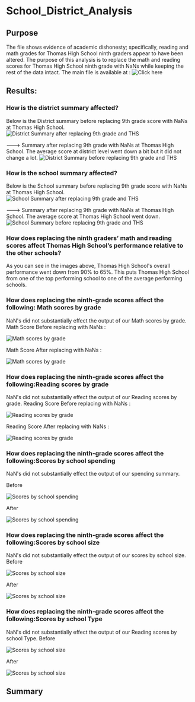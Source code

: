 # School_District_Analysis

## Purpose
The file shows evidence of academic dishonesty; specifically, reading and math grades for Thomas High School ninth graders appear to have been altered. The purpose of this analysis is to replace the math and reading scores for Thomas High School ninth grade with NaNs while keeping the rest of the data intact. 
The main file is available at : ![Click here](https://github.com/dhaval-28/School_District_Analysis/blob/main/PyCitySchools_Challenge.ipynb)


## Results:

### How is the district summary affected?
Below is the District summary before replacing 9th grade score with NaNs at Thomas High School. 
![District Summary after replacing 9th grade and THS](https://github.com/dhaval-28/School_District_Analysis/blob/main/District_Summary_BeforeReplacement.png)

---> Summary after replacing 9th grade with NaNs at Thomas High School.  The average score at district level went down a bit but it did not change a lot. 
![District Summary before replacing 9th grade and THS](https://github.com/dhaval-28/School_District_Analysis/blob/main/District_Summary_AfterReplacement.png)

### How is the school summary affected?
Below is the School summary before replacing 9th grade score with NaNs at Thomas High School. 
![School Summary after replacing 9th grade and THS](https://github.com/dhaval-28/School_District_Analysis/blob/main/School_Summary_BeforeReplacement.png)

---> Summary after replacing 9th grade with NaNs at Thomas High School.  The average score at Thomas High School went down. 
![School Summary before replacing 9th grade and THS](https://github.com/dhaval-28/School_District_Analysis/blob/main/School_Summary_AfterReplacement.png)

### How does replacing the ninth graders’ math and reading scores affect Thomas High School’s performance relative to the other schools?
As you can see in the images above, Thomas High School's overall performance went down from 90% to 65%. This puts Thomas High School from one of the top performing school to one of the average performing schools. 

### How does replacing the ninth-grade scores affect the following: Math scores by grade
NaN's did not substantially effect the output of our Math scores by grade.
Math Score Before replacing with NaNs :

![Math scores by grade](https://github.com/dhaval-28/School_District_Analysis/blob/main/MathScore-at%20gradelevel-Before.png)

Math Score After replacing with NaNs :

![Math scores by grade](https://github.com/dhaval-28/School_District_Analysis/blob/main/MathScore-at%20gradelevel-after.png)

### How does replacing the ninth-grade scores affect the following:Reading scores by grade
NaN's did not substantially effect the output of our Reading scores by grade.
Reading Score Before replacing with NaNs :

![Reading scores by grade](https://github.com/dhaval-28/School_District_Analysis/blob/main/ReadingScore-at%20gradelevel-before.png)

Reading Score After replacing with NaNs :

![Reading scores by grade](https://github.com/dhaval-28/School_District_Analysis/blob/main/MathScore-at%20gradelevel-after.png)

### How does replacing the ninth-grade scores affect the following:Scores by school spending
NaN's did not substantially effect the output of our spending summary.

Before

![Scores by school spending](https://github.com/dhaval-28/School_District_Analysis/blob/main/Spending-Before.png)

After

![Scores by school spending](https://github.com/dhaval-28/School_District_Analysis/blob/main/Spending-After.png)

### How does replacing the ninth-grade scores affect the following:Scores by school size
NaN's did not substantially effect the output of our scores by school size.
Before

![Scores by school size](https://github.com/dhaval-28/School_District_Analysis/blob/main/SchoolSize-Before.png)

After

![Scores by school size](https://github.com/dhaval-28/School_District_Analysis/blob/main/SchoolSize-After.png)

### How does replacing the ninth-grade scores affect the following:Scores by school Type
NaN's did not substantially effect the output of our Reading scores by school Type.
 Before
 
![Scores by school size](https://github.com/dhaval-28/School_District_Analysis/blob/main/SchoolType-Before.png)

After

![Scores by school size](https://github.com/dhaval-28/School_District_Analysis/blob/main/SchoolType-After.png)


## Summary
